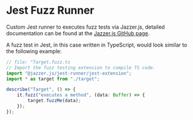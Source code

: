 # Jest Fuzz Runner

Custom Jest runner to executes fuzz tests via Jazzer.js, detailed documentation
can be found at the
[Jazzer.js GitHub page](https://github.com/CodeIntelligenceTesting/jazzer.js).

A fuzz test in Jest, in this case written in TypeScript, would look similar to
the following example:

```typescript
// file: "Target.fuzz.ts
// Import the fuzz testing extension to compile TS code.
import "@jazzer.js/jest-runner/jest-extension";
import * as target from "./target";

describe("Target", () => {
	it.fuzz("executes a method", (data: Buffer) => {
		target.fuzzMe(data);
	});
});
```
